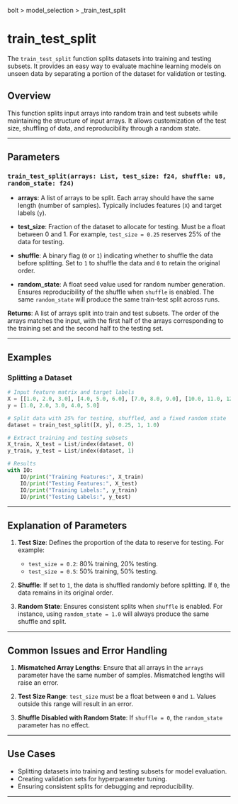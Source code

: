 bolt > model_selection > _train_test_split
# train_test_split

The `train_test_split` function splits datasets into training and testing subsets. It provides an easy way to evaluate machine learning models on unseen data by separating a portion of the dataset for validation or testing.

## Overview

This function splits input arrays into random train and test subsets while maintaining the structure of input arrays. It allows customization of the test size, shuffling of data, and reproducibility through a random state.

---

## Parameters

### `train_test_split(arrays: List, test_size: f24, shuffle: u8, random_state: f24)`

- **arrays**: A list of arrays to be split. Each array should have the same length (number of samples). Typically includes features (`X`) and target labels (`y`).
  
- **test_size**: Fraction of the dataset to allocate for testing. Must be a float between 0 and 1. For example, `test_size = 0.25` reserves 25% of the data for testing.
  
- **shuffle**: A binary flag (`0` or `1`) indicating whether to shuffle the data before splitting. Set to `1` to shuffle the data and `0` to retain the original order.
  
- **random_state**: A float seed value used for random number generation. Ensures reproducibility of the shuffle when `shuffle` is enabled. The same `random_state` will produce the same train-test split across runs.

**Returns**: A list of arrays split into train and test subsets. The order of the arrays matches the input, with the first half of the arrays corresponding to the training set and the second half to the testing set.

---

## Examples

### Splitting a Dataset

```python
# Input feature matrix and target labels
X = [[1.0, 2.0, 3.0], [4.0, 5.0, 6.0], [7.0, 8.0, 9.0], [10.0, 11.0, 12.0], [13.0, 14.0, 15.0]]
y = [1.0, 2.0, 3.0, 4.0, 5.0]

# Split data with 25% for testing, shuffled, and a fixed random state
dataset = train_test_split([X, y], 0.25, 1, 1.0)

# Extract training and testing subsets
X_train, X_test = List/index(dataset, 0)
y_train, y_test = List/index(dataset, 1)

# Results
with IO:
    IO/print("Training Features:", X_train)
    IO/print("Testing Features:", X_test)
    IO/print("Training Labels:", y_train)
    IO/print("Testing Labels:", y_test)
```

---

## Explanation of Parameters

1. **Test Size**: Defines the proportion of the data to reserve for testing. For example:
   - `test_size = 0.2`: 80% training, 20% testing.
   - `test_size = 0.5`: 50% training, 50% testing.

2. **Shuffle**: If set to `1`, the data is shuffled randomly before splitting. If `0`, the data remains in its original order.

3. **Random State**: Ensures consistent splits when `shuffle` is enabled. For instance, using `random_state = 1.0` will always produce the same shuffle and split.

---

## Common Issues and Error Handling

1. **Mismatched Array Lengths**: Ensure that all arrays in the `arrays` parameter have the same number of samples. Mismatched lengths will raise an error.
   
2. **Test Size Range**: `test_size` must be a float between `0` and `1`. Values outside this range will result in an error.
   
3. **Shuffle Disabled with Random State**: If `shuffle = 0`, the `random_state` parameter has no effect.

---

## Use Cases

- Splitting datasets into training and testing subsets for model evaluation.
- Creating validation sets for hyperparameter tuning.
- Ensuring consistent splits for debugging and reproducibility.

---